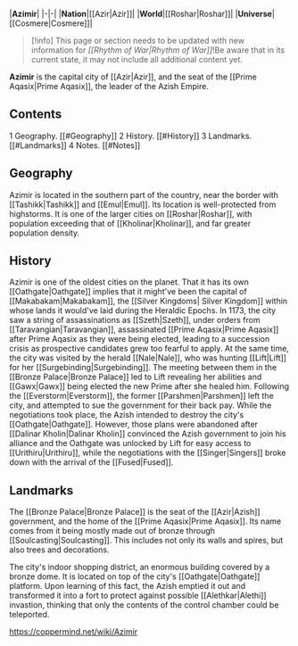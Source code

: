 |**Azimir**|
|-|-|
|**Nation**|[[Azir\|Azir]]|
|**World**|[[Roshar\|Roshar]]|
|**Universe**|[[Cosmere\|Cosmere]]|

> [!info] This page or section needs to be updated with new information for *[[Rhythm of War\|Rhythm of War]]*!Be aware that in its current state, it may not include all additional content yet.

**Azimir** is the capital city of [[Azir\|Azir]], and the seat of the [[Prime Aqasix\|Prime Aqasix]], the leader of the Azish Empire.

## Contents

1 Geography. [[#Geography]] 
2 History. [[#History]] 
3 Landmarks. [[#Landmarks]] 
4 Notes. [[#Notes]] 


## Geography
Azimir is located in the southern part of the country, near the border with [[Tashikk\|Tashikk]] and [[Emul\|Emul]]. Its location is well-protected from highstorms. It is one of the larger cities on [[Roshar\|Roshar]], with population exceeding that of [[Kholinar\|Kholinar]], and far greater population density.

## History
Azimir is one of the oldest cities on the planet. That it has its own [[Oathgate\|Oathgate]] implies that it might've been the capital of [[Makabakam\|Makabakam]], the [[Silver Kingdoms\| Silver Kingdom]] within whose lands it would've laid during the Heraldic Epochs.
In 1173, the city saw a string of assassinations as [[Szeth\|Szeth]], under orders from [[Taravangian\|Taravangian]], assassinated [[Prime Aqasix\|Prime Aqasix]] after Prime Aqasix as they were being elected, leading to a succession crisis as prospective candidates grew too fearful to apply. At the same time, the city was visited by the herald [[Nale\|Nale]], who was hunting [[Lift\|Lift]] for her [[Surgebinding\|Surgebinding]]. The meeting between them in the [[Bronze Palace\|Bronze Palace]] led to Lift revealing her abilities and [[Gawx\|Gawx]] being elected the new Prime after she healed him.
Following the [[Everstorm\|Everstorm]], the former [[Parshmen\|Parshmen]] left the city, and attempted to sue the government for their back pay. While the negotiations took place, the Azish intended to destroy the city's [[Oathgate\|Oathgate]]. However, those plans were abandoned after [[Dalinar Kholin\|Dalinar Kholin]] convinced the Azish government to join his alliance and the Oathgate was unlocked by Lift for easy access to [[Urithiru\|Urithiru]], while the negotiations with the [[Singer\|Singers]] broke down with the arrival of the [[Fused\|Fused]].

## Landmarks

The [[Bronze Palace\|Bronze Palace]] is the seat of the [[Azir\|Azish]] government, and the home of the [[Prime Aqasix\|Prime Aqasix]]. Its name comes from it being mostly made out of bronze through [[Soulcasting\|Soulcasting]]. This includes not only its walls and spires, but also trees and decorations.


The city's indoor shopping district, an enormous building covered by a bronze dome. It is located on top of the city's [[Oathgate\|Oathgate]] platform. Upon learning of this fact, the Azish emptied it out and transformed it into a fort to protect against possible [[Alethkar\|Alethi]] invastion, thinking that only the contents of the control chamber could be teleported.



https://coppermind.net/wiki/Azimir
